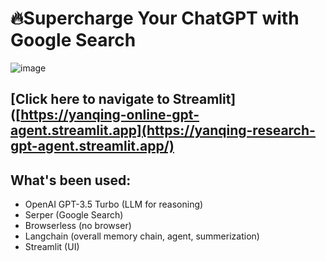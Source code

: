 # 🔥Supercharge Your ChatGPT with Google Search
![image](https://github.com/Yanqing-Jiang/yanqing-research-gpt-agent/assets/94762357/73900f47-27d1-4599-8aab-d64dee678566)

## [Click here to navigate to Streamlit]([https://yanqing-online-gpt-agent.streamlit.app](https://yanqing-research-gpt-agent.streamlit.app/)

## What's been used:
- OpenAI GPT-3.5 Turbo (LLM for reasoning)
- Serper (Google Search)
- Browserless (no browser)
- Langchain (overall memory chain, agent, summerization)
- Streamlit (UI)
